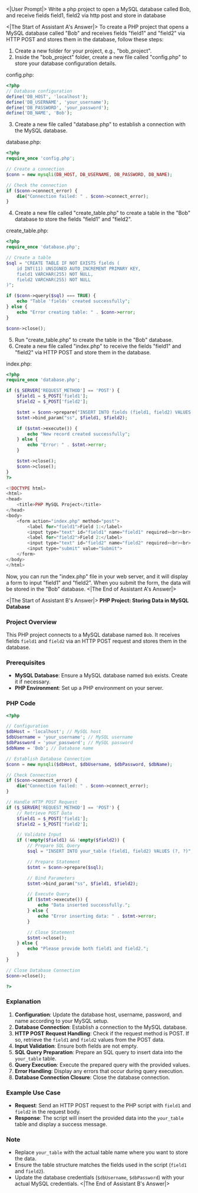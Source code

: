 <|User Prompt|>
Write a php project to open a MySQL database called Bob, and receive fields field1, field2 via http post and store in database

<|The Start of Assistant A's Answer|>
To create a PHP project that opens a MySQL database called "Bob" and receives fields "field1" and "field2" via HTTP POST and stores them in the database, follow these steps:

1. Create a new folder for your project, e.g., "bob_project".
2. Inside the "bob_project" folder, create a new file called "config.php" to store your database configuration details.

config.php:
```php
<?php
// Database configuration
define('DB_HOST', 'localhost');
define('DB_USERNAME', 'your_username');
define('DB_PASSWORD', 'your_password');
define('DB_NAME', 'Bob');
```

3. Create a new file called "database.php" to establish a connection with the MySQL database.

database.php:
```php
<?php
require_once 'config.php';

// Create a connection
$conn = new mysqli(DB_HOST, DB_USERNAME, DB_PASSWORD, DB_NAME);

// Check the connection
if ($conn->connect_error) {
    die("Connection failed: " . $conn->connect_error);
}
```

4. Create a new file called "create_table.php" to create a table in the "Bob" database to store the fields "field1" and "field2".

create_table.php:
```php
<?php
require_once 'database.php';

// Create a table
$sql = "CREATE TABLE IF NOT EXISTS fields (
    id INT(11) UNSIGNED AUTO_INCREMENT PRIMARY KEY,
    field1 VARCHAR(255) NOT NULL,
    field2 VARCHAR(255) NOT NULL
)";

if ($conn->query($sql) === TRUE) {
    echo "Table 'fields' created successfully";
} else {
    echo "Error creating table: " . $conn->error;
}

$conn->close();
```

5. Run "create_table.php" to create the table in the "Bob" database.
6. Create a new file called "index.php" to receive the fields "field1" and "field2" via HTTP POST and store them in the database.

index.php:
```php
<?php
require_once 'database.php';

if ($_SERVER['REQUEST_METHOD'] == 'POST') {
    $field1 = $_POST['field1'];
    $field2 = $_POST['field2'];

    $stmt = $conn->prepare("INSERT INTO fields (field1, field2) VALUES (?, ?)");
    $stmt->bind_param("ss", $field1, $field2);

    if ($stmt->execute()) {
        echo "New record created successfully";
    } else {
        echo "Error: " . $stmt->error;
    }

    $stmt->close();
    $conn->close();
}
?>

<!DOCTYPE html>
<html>
<head>
    <title>PHP MySQL Project</title>
</head>
<body>
    <form action="index.php" method="post">
        <label for="field1">Field 1:</label>
        <input type="text" id="field1" name="field1" required><br><br>
        <label for="field2">Field 2:</label>
        <input type="text" id="field2" name="field2" required><br><br>
        <input type="submit" value="Submit">
    </form>
</body>
</html>
```

Now, you can run the "index.php" file in your web server, and it will display a form to input "field1" and "field2". When you submit the form, the data will be stored in the "Bob" database.
<|The End of Assistant A's Answer|>

<|The Start of Assistant B's Answer|>
**PHP Project: Storing Data in MySQL Database**

### Project Overview

This PHP project connects to a MySQL database named `Bob`. It receives fields `field1` and `field2` via an HTTP POST request and stores them in the database.

### Prerequisites

- **MySQL Database**: Ensure a MySQL database named `Bob` exists. Create it if necessary.
- **PHP Environment**: Set up a PHP environment on your server.

### PHP Code

```php
<?php

// Configuration
$dbHost = 'localhost'; // MySQL host
$dbUsername = 'your_username'; // MySQL username
$dbPassword = 'your_password'; // MySQL password
$dbName = 'Bob'; // Database name

// Establish Database Connection
$conn = new mysqli($dbHost, $dbUsername, $dbPassword, $dbName);

// Check Connection
if ($conn->connect_error) {
    die("Connection failed: " . $conn->connect_error);
}

// Handle HTTP POST Request
if ($_SERVER['REQUEST_METHOD'] == 'POST') {
    // Retrieve POST Data
    $field1 = $_POST['field1'];
    $field2 = $_POST['field2'];

    // Validate Input
    if (!empty($field1) && !empty($field2)) {
        // Prepare SQL Query
        $sql = "INSERT INTO your_table (field1, field2) VALUES (?, ?)";

        // Prepare Statement
        $stmt = $conn->prepare($sql);

        // Bind Parameters
        $stmt->bind_param("ss", $field1, $field2);

        // Execute Query
        if ($stmt->execute()) {
            echo "Data inserted successfully.";
        } else {
            echo "Error inserting data: " . $stmt->error;
        }

        // Close Statement
        $stmt->close();
    } else {
        echo "Please provide both field1 and field2.";
    }
}

// Close Database Connection
$conn->close();

?>
```

### Explanation

1. **Configuration**: Update the database host, username, password, and name according to your MySQL setup.
2. **Database Connection**: Establish a connection to the MySQL database.
3. **HTTP POST Request Handling**: Check if the request method is POST. If so, retrieve the `field1` and `field2` values from the POST data.
4. **Input Validation**: Ensure both fields are not empty.
5. **SQL Query Preparation**: Prepare an SQL query to insert data into the `your_table` table.
6. **Query Execution**: Execute the prepared query with the provided values.
7. **Error Handling**: Display any errors that occur during query execution.
8. **Database Connection Closure**: Close the database connection.

### Example Use Case

- **Request**: Send an HTTP POST request to the PHP script with `field1` and `field2` in the request body.
- **Response**: The script will insert the provided data into the `your_table` table and display a success message.

### Note

- Replace `your_table` with the actual table name where you want to store the data.
- Ensure the table structure matches the fields used in the script (`field1` and `field2`).
- Update the database credentials (`$dbUsername`, `$dbPassword`) with your actual MySQL credentials.
<|The End of Assistant B's Answer|>